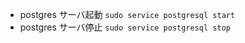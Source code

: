 - postgres サーバ起動
  `sudo service postgresql start`
- postgres サーバ停止
  `sudo service postgresql stop`
